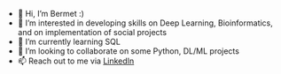 - 👋 Hi, I’m Bermet :)
- 👀 I’m interested in developing skills on Deep Learning, Bioinformatics, and on implementation of social projects
- 🌱 I’m currently learning SQL
- 💞️ I’m looking to collaborate on some Python, DL/ML projects
- 📫 Reach out to me via <a href="https://www.linkedin.com/in/bermet-abylova/">LinkedIn</a>

<!---
bemabel/bemabel is a ✨ special ✨ repository because its `README.md` (this file) appears on your GitHub profile.
You can click the Preview link to take a look at your changes.
--->
